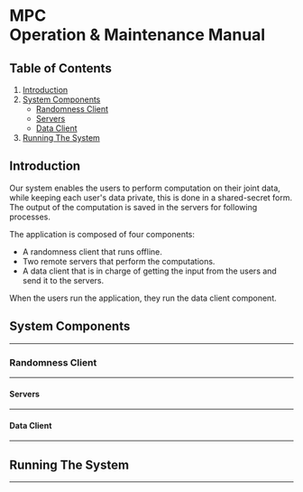 # MPC <br> Operation & Maintenance Manual

## Table of Contents
1. [Introduction](#introduction)
2. [System Components](#system-components)
      * [Randomness Client](#randomness-client)
      * [Servers](#servers)
      * [Data Client](#data-client)
3. [Running The System](#running-the-system)


## Introduction
Our system enables the users to perform computation on their joint data, while keeping each user's data private, this is done in a shared-secret form. The output of the computation is saved in the servers for following processes.

The application is composed of four components: 
- A randomness client that runs offline.
- Two remote servers that perform the computations.
- A data client that is in charge of getting the input from the users and send it to the servers.

When the users run the application, they run the data client component.

## System Components
****

### Randomness Client
**** 

#### Servers
**** 

#### Data Client
**** 

## Running The System
****
